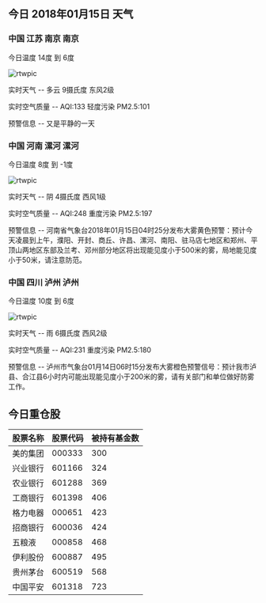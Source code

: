 ## 今日 2018年01月15日 天气
### 中国 江苏 南京 南京

今日温度 14度 到 6度

![rtwpic](http://app1.showapi.com/weather/icon/night/01.png)

实时天气 -- 多云 9摄氏度 东风2级

实时空气质量 -- AQI:133 轻度污染 PM2.5:101

预警信息 -- 又是平静的一天
    
### 中国 河南 漯河 漯河

今日温度 8度 到 -1度

![rtwpic](http://app1.showapi.com/weather/icon/night/02.png)

实时天气 -- 阴 4摄氏度 西风1级

实时空气质量 -- AQI:248 重度污染 PM2.5:197

预警信息 -- 河南省气象台2018年01月15日04时25分发布大雾黄色预警：预计今天凌晨到上午，濮阳、开封、商丘、许昌、漯河、南阳、驻马店七地区和郑州、平顶山两地区东部及兰考、邓州部分地区将出现能见度小于500米的雾，局地能见度小于50米，请注意防范。
    
### 中国 四川 泸州 泸州

今日温度 10度 到 6度

![rtwpic](http://app1.showapi.com/weather/icon/night/301.png)

实时天气 -- 雨 6摄氏度 西风2级

实时空气质量 -- AQI:231 重度污染 PM2.5:180

预警信息 -- 泸州市气象台01月14日06时15分发布大雾橙色预警信号：预计我市泸县、合江县6小时内可能出现能见度小于200米的雾，请有关部门和单位做好防雾工作。
    
## 今日重仓股 

|股票名称|股票代码|被持有基金数|
|---|---|---|
|美的集团|000333|300|
|兴业银行|601166|324|
|农业银行|601288|369|
|工商银行|601398|406|
|格力电器|000651|423|
|招商银行|600036|424|
|五粮液|000858|468|
|伊利股份|600887|495|
|贵州茅台|600519|568|
|中国平安|601318|723|
